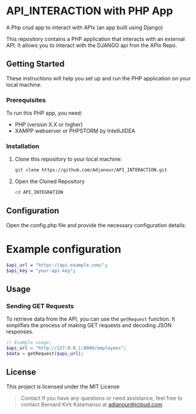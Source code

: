 # API_INTERACTION with PHP App
A Php crud app to interact with APIx (an app built using Django)

This repository contains a PHP application that interacts with an external API. It allows you to interact with the DJANGO api fron the APIx Repo.

## Getting Started

These instructions will help you set up and run the PHP application on your local machine.

### Prerequisites

To run this PHP app, you need:

- PHP (version X.X or higher)
- XAMPP webserver or PHPSTORM by IntelliJIDEA

### Installation

1. Clone this repository to your local machine:

   ```bash
   git clone https://github.com/Adjanour/API_INTERACTION.git
   ```
2. Open the Cloned Repository

   ```bash
   cd API_INTEGRATION
   ```

## Configuration
  Open the config.php file and provide the necessary configuration details:

  # Example configuration
  ```bash
  $api_url = "https://api.example.com/";
  $api_key = "your-api-key";
  ```

## Usage

### Sending GET Requests

To retrieve data from the API, you can use the `getRequest` function. It simplifies the process of making GET requests and decoding JSON responses.

```php
// Example usage:
$api_url = "http://127.0.0.1:8000/employees";
$data = getRequest($api_url);
```
## License
This project is licensed under the MIT License 


> Contact
If you have any questions or need assistance, feel free to contact Bernard Kirk Katamanso at adjanour@icloud.com.
